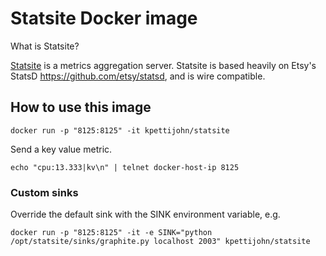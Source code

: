 # Statsite Docker image
What is Statsite?

[Statsite](https://github.com/armon/statsite) is a metrics aggregation server. Statsite is based heavily on Etsy's StatsD <https://github.com/etsy/statsd>, and is wire compatible.

## How to use this image

```
docker run -p "8125:8125" -it kpettijohn/statsite
```

Send a key value metric.

```
echo "cpu:13.333|kv\n" | telnet docker-host-ip 8125
```

### Custom sinks

Override the default sink with the SINK environment variable, e.g.

```
docker run -p "8125:8125" -it -e SINK="python /opt/statsite/sinks/graphite.py localhost 2003" kpettijohn/statsite
```
